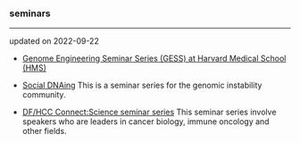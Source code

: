 ### seminars
---
updated on 2022-09-22

- [Genome Engineering Seminar Series (GESS) at Harvard Medical School (HMS)](https://gess.hms.harvard.edu/)

- [Social DNAing](https://www.cancer.columbia.edu/research/programs/cancer-genomics-and-epigenomics/social-dnaing)
This is a seminar series for the genomic instability community.

- [DF/HCC Connect:Science seminar series](https://www.dfhcc.harvard.edu/events/dfhcc-connecting-the-scientific-community-seminar-series/)
This seminar series involve speakers who are leaders in cancer biology, immune oncology and other fields.
